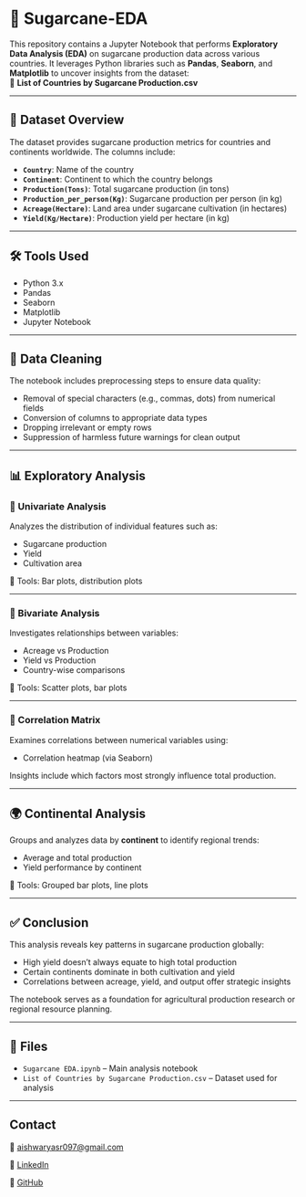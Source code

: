 # 🌾 Sugarcane-EDA

This repository contains a Jupyter Notebook that performs **Exploratory Data Analysis (EDA)** on sugarcane production data across various countries. It leverages Python libraries such as **Pandas**, **Seaborn**, and **Matplotlib** to uncover insights from the dataset:  
📄 **List of Countries by Sugarcane Production.csv**

---

## 📁 Dataset Overview

The dataset provides sugarcane production metrics for countries and continents worldwide. The columns include:

- **`Country`**: Name of the country  
- **`Continent`**: Continent to which the country belongs  
- **`Production(Tons)`**: Total sugarcane production (in tons)  
- **`Production_per_person(Kg)`**: Sugarcane production per person (in kg)  
- **`Acreage(Hectare)`**: Land area under sugarcane cultivation (in hectares)  
- **`Yield(Kg/Hectare)`**: Production yield per hectare (in kg)

---

## 🛠️ Tools Used

- Python 3.x  
- Pandas  
- Seaborn  
- Matplotlib  
- Jupyter Notebook

---

## 🧹 Data Cleaning

The notebook includes preprocessing steps to ensure data quality:

- Removal of special characters (e.g., commas, dots) from numerical fields  
- Conversion of columns to appropriate data types  
- Dropping irrelevant or empty rows  
- Suppression of harmless future warnings for clean output

---

## 📊 Exploratory Analysis

### 🔸 Univariate Analysis

Analyzes the distribution of individual features such as:
- Sugarcane production
- Yield
- Cultivation area

📌 Tools: Bar plots, distribution plots

---

### 🔸 Bivariate Analysis

Investigates relationships between variables:
- Acreage vs Production  
- Yield vs Production  
- Country-wise comparisons

📌 Tools: Scatter plots, bar plots

---

### 🔸 Correlation Matrix

Examines correlations between numerical variables using:
- Correlation heatmap (via Seaborn)

Insights include which factors most strongly influence total production.

---

## 🌍 Continental Analysis

Groups and analyzes data by **continent** to identify regional trends:
- Average and total production
- Yield performance by continent

📌 Tools: Grouped bar plots, line plots

---

## ✅ Conclusion

This analysis reveals key patterns in sugarcane production globally:
- High yield doesn’t always equate to high total production  
- Certain continents dominate in both cultivation and yield  
- Correlations between acreage, yield, and output offer strategic insights

The notebook serves as a foundation for agricultural production research or regional resource planning.

---

## 📎 Files

- `Sugarcane EDA.ipynb` – Main analysis notebook  
- `List of Countries by Sugarcane Production.csv` – Dataset used for analysis

---

## Contact

 📧 aishwaryasr097@gmail.com
 
 🔗 [LinkedIn](https://www.linkedin.com/in/aishwarya-sr/)
 
 🔗 [GitHub](https://github.com/Aiishwarya01)




